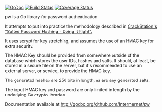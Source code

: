 [![GoDoc](https://godoc.org/github.com/Intermernet/pw?status.png)](https://godoc.org/github.com/Intermernet/pw) [![Build Status](https://drone.io/github.com/Intermernet/pw/status.png)](https://drone.io/github.com/Intermernet/pw/latest) [![Coverage Status](https://coveralls.io/repos/Intermernet/pw/badge.svg?branch=master&service=github)](https://coveralls.io/github/Intermernet/pw?branch=master)



pw is a Go library for password authentication

It attempts to put into practice the methodology described in [CrackStation's "Salted Password
Hashing - Doing it Right".][1]

It uses [scrypt][2] for key stretching, and assumes the use of an HMAC key for extra security.

The HMAC Key should be provided from somewhere outside of the database which stores the user IDs,
hashes and salts. It should, at least, be stored in a secure file on the server, but it's
recommended to use an external server, or service, to provide the HMAC key.

The generated hashes are 256 bits in length, as are any generated salts.

The input HMAC key and password are only limited in length by the underlying Go crypto libraries.

Documentation available at http://godoc.org/github.com/Intermernet/pw

[1]: http://crackstation.net/hashing-security.htm
[2]: http://www.tarsnap.com/scrypt.html

